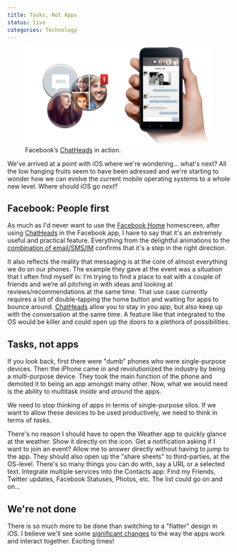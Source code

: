 ```yaml
---
title: Tasks, Not Apps
status: live
categories: Technology
---
```


<figure class="peek-out">
	<img src="/assets/articles/tasks-not-apps/chatheads.jpg" alt="">
	<figcaption>Facebook’s <a href="https://www.facebook.com/home">ChatHeads</a> in action.</figcaption>
</figure>

We've arrived at a point with iOS where we're wondering... what's next? All the low hanging fruits seem to have been adressed and we're starting to wonder how we can evolve the current mobile operating systems to a whole new level. Where should iOS go *next*?

## Facebook: People first

As much as I'd never want to use the [Facebook Home][FB Home] homescreen, after using [ChatHeads][FB Home] in the Facebook app, I have to say that it's an extremely useful and practical feature. Everything from the delightful animations to the [combination of email/SMS/IM][Ramy's post] confirms that it's a step in the right direction.

<!--more-->

It also reflects the reality that messaging is at the core of almost everything we do on our phones. The example they gave at the event was a situation that I often find myself in: I’m trying to find a place to eat with a couple of friends and we’re all pitching in with ideas and looking at reviews/recommendations at the same time. That use case currently requires a lot of double-tapping the home button and waiting for apps to bounce around. [ChatHeads][FB Home] allow you to stay in you app, but also keep up with the conversation at the same time. A feature like that integrated to the OS would be killer and could open up the doors to a plethora of possibilities.

## Tasks, not apps

If you look back, first there were "dumb" phones who were single-purpose devices. Then the iPhone came in and revolutionized the industry by being a *multi*-purpose device. They took the main function of the phone and demoted it to being an app amongst many other. Now, what we would need is the ability to multitask *inside* and *around* the apps.

We need to stop thinking of apps in terms of single-purpose silos. If we want to allow these devices to be used productively, we need to think in terms of *tasks*.

There's no reason I should have to open the Weather app to quickly glance at the weather. Show it directly on the icon. Get a notification asking if I want to join an event? Allow me to answer directly without having to jump to the app. They should also open up the "share sheets" to third-parties, at the OS-level. There's so many things you can do with, say a URL or a selected text. Integrate multiple services into the Contacts app: Find my Friends, Twitter updates, Facebook Statuses, Photos, etc. The list could go on and on...

## We're not done

There is so much more to be done than switching to a "flatter" design in iOS. I believe we'll see some [significant changes][Branch] to the way the apps work and interact together. Exciting times!

[FB Home]: https://www.facebook.com/home
[Ramy's post]: https://medium.com/design-ux/4a1dcbc12b3b
[Branch]: http://branch.com/b/apple-to-begin-iphone-production-this-quarter
